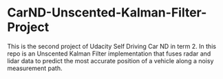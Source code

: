 # CarND-Unscented-Kalman-Filter-Project
This is the second project of Udacity Self Driving Car ND in term 2. In this repo is an Unscented Kalman Filter implementation that fuses radar and lidar data to predict the most accurate position of a vehicle along a noisy measurement path.